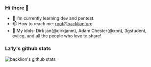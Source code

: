 ### Hi there 👋

<!--
**backlion/backlion** is a ✨ _special_ ✨ repository because its `README.md` (this file) appears on your GitHub profile.
-->
- 🌱 I’m currently learning dev and pentest.
- 📫 How to reach me: root@backlion.org
- 💖 My idols: Dirk jan(@dirkjanm), Adam Chester(@xpn), 3gstudent, evilcg, and all the people who love to share!

### Lz1y's github stats

![backlion's github stats](https://github-readme-stats.vercel.app/api?username=backlion&show_icons=true&theme=dracula)
